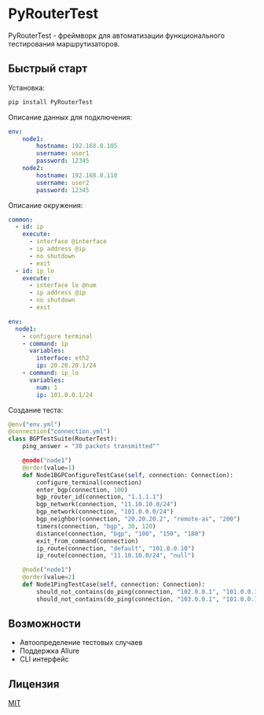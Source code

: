 # PyRouterTest
PyRouterTest - фреймворк для автоматизации функционального тестирования маршрутизаторов. 

## Быстрый старт

Установка:
```bash
pip install PyRouterTest
```

Описание данных для подключения:
```yaml
env:
    node1:
        hostname: 192.168.0.105
        username: user1
        password: 12345
    node2:
        hostname: 192.168.0.110
        username: user2
        password: 12345
```

Описание окружения:

```yaml
common:
  - id: ip
    execute:
      - interface @interface
      - ip address @ip
      - no shutdown
      - exit
  - id: ip_lo
    execute:
      - interface lo @num
      - ip address @ip
      - no shutdown
      - exit

env:
  node1:
    - configure terminal
    - command: ip
      variables:
        interface: eth2
        ip: 20.20.20.1/24
    - command: ip_lo
      variables:
        num: 1
        ip: 101.0.0.1/24  
```

Создание теста:
```python
@env("env.yml")
@connection("connection.yml")
class BGPTestSuite(RouterTest):
    ping_answer = "30 packets transmitted""

    @node("node1")
    @order(value=1)
    def Node1BGPConfigureTestCase(self, connection: Connection):
        configure_terminal(connection)
        enter_bgp(connection, 100)
        bgp_router_id(connection, "1.1.1.1")
        bgp_network(connection, "11.10.10.0/24")
        bgp_network(connection, "101.0.0.0/24")
        bgp_neighbor(connection, "20.20.20.2", "remote-as", "200")
        timers(connection, "bgp", 30, 120)
        distance(connection, "bgp", "100", "150", "180")
        exit_from_command(connection)
        ip_route(connection, "default", "101.0.0.10")
        ip_route(connection, "11.10.10.0/24", "null")

    @node("node1")
    @order(value=2)
    def Node1PingTestCase(self, connection: Connection):
        should_not_contains(do_ping(connection, "102.0.0.1", "101.0.0.1", 30), self.ping_answer)
        should_not_contains(do_ping(connection, "103.0.0.1", "101.0.0.1", 30), self.ping_answer)


```

## Возможности

- Автоопределение тестовых случаев
- Поддержка Allure
- CLI интерфейс 

## Лицензия

[MIT](LICENSE)
